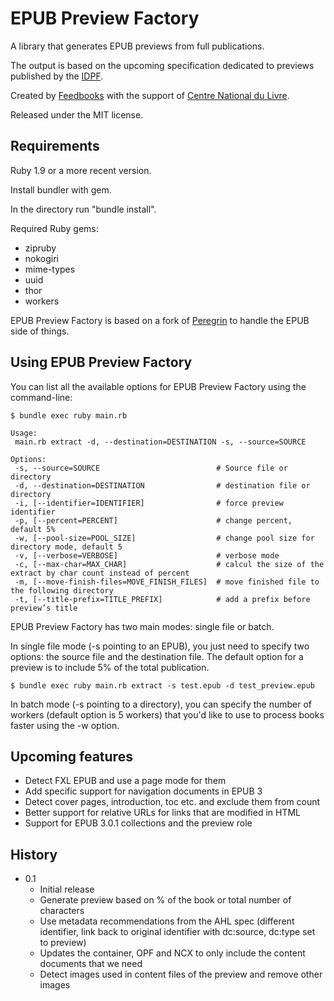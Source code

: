 # EPUB Preview Factory

A library that generates EPUB previews from full publications. 

The output is based on the upcoming specification dedicated to previews published by the [IDPF](http://www.idpf.org).

Created by [Feedbooks](http://www.feedbooks.com) with the support of [Centre National du Livre](http://www.centrenationaldulivre.fr/). 

Released under the
MIT license.

## Requirements

Ruby 1.9 or a more recent version.

Install bundler with gem.

In the directory run  "bundle install".

Required Ruby gems:

* zipruby
* nokogiri
* mime-types
* uuid
* thor
* workers

EPUB Preview Factory is based on a fork of [Peregrin](https://github.com/joseph/peregrin) to handle the EPUB side of things.

## Using EPUB Preview Factory

You can list all the available options for EPUB Preview Factory using the command-line:

    $ bundle exec ruby main.rb
    
    Usage:
     main.rb extract -d, --destination=DESTINATION -s, --source=SOURCE
    
    Options:
     -s, --source=SOURCE                          # Source file or directory
     -d, --destination=DESTINATION                # destination file or directory 
     -i, [--identifier=IDENTIFIER]                # force preview identifier
     -p, [--percent=PERCENT]                      # change percent, default 5%
     -w, [--pool-size=POOL_SIZE]                  # change pool size for directory mode, default 5
     -v, [--verbose=VERBOSE]                      # verbose mode
     -c, [--max-char=MAX_CHAR]                    # calcul the size of the extract by char count instead of percent
     -m, [--move-finish-files=MOVE_FINISH_FILES]  # move finished file to the following directory
     -t, [--title-prefix=TITLE_PREFIX]            # add a prefix before preview’s title

EPUB Preview Factory has two main modes: single file or batch.

In single file mode (-s pointing to an EPUB), you just need to specify two options: the source file and the destination file. The default option for a preview is to include 5% of the total publication.

    $ bundle exec ruby main.rb extract -s test.epub -d test_preview.epub

In batch mode (-s pointing to a directory), you can specify the number of workers (default option is 5 workers) that you'd like to use to process books faster using the -w option.

## Upcoming features

* Detect FXL EPUB and use a page mode for them
* Add specific support for navigation documents in EPUB 3
* Detect cover pages, introduction, toc etc. and exclude them from count
* Better support for relative URLs for links that are modified in HTML
* Support for EPUB 3.0.1 collections and the preview role

## History

* 0.1
  - Initial release
  - Generate preview based on % of the book or total number of characters
  - Use metadata recommendations from the AHL spec (different identifier, link back to original identifier with dc:source, dc:type set to preview)
  - Updates the container, OPF and NCX to only include the content documents that we need
  - Detect images used in content files of the preview and remove other images
